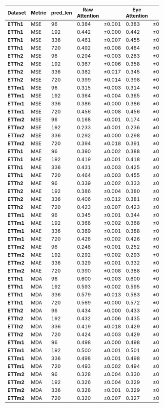 | **Dataset** | **Metric** | **pred_len** | **Raw Attention** |         | **Eye Attention** |         | **Zero Attention** |         |
| ----------------- | ---------------- | ------------------ | ----------------------- | ------- | ----------------------- | ------- | ------------------------ | ------- |
| **ETTh1**   | MSE              | 96                 | 0.384                   | ±0.001 | 0.383                   | ±0.001 | 0.384                    | ±0.002 |
| **ETTh1**   | MSE              | 192                | 0.442                   | ±0.000 | 0.442                   | ±0.004 | 0.441                    | ±0.005 |
| **ETTh1**   | MSE              | 336                | 0.461                   | ±0.007 | 0.455                   | ±0.007 | 0.455                    | ±0.004 |
| **ETTh1**   | MSE              | 720                | 0.492                   | ±0.008 | 0.484                   | ±0.004 | 0.485                    | ±0.004 |
| **ETTh2**   | MSE              | 96                 | 0.294                   | ±0.003 | 0.283                   | ±0.001 | 0.285                    | ±0.000 |
| **ETTh2**   | MSE              | 192                | 0.367                   | ±0.006 | 0.358                   | ±0.003 | 0.361                    | ±0.001 |
| **ETTh2**   | MSE              | 336                | 0.382                   | ±0.017 | 0.345                   | ±0.001 | 0.347                    | ±0.003 |
| **ETTh2**   | MSE              | 720                | 0.399                   | ±0.014 | 0.398                   | ±0.008 | 0.415                    | ±0.002 |
| **ETTm1**   | MSE              | 96                 | 0.315                   | ±0.003 | 0.314                   | ±0.003 | 0.314                    | ±0.003 |
| **ETTm1**   | MSE              | 192                | 0.364                   | ±0.004 | 0.365                   | ±0.002 | 0.366                    | ±0.005 |
| **ETTm1**   | MSE              | 336                | 0.386                   | ±0.000 | 0.386                   | ±0.002 | 0.390                    | ±0.006 |
| **ETTm1**   | MSE              | 720                | 0.456                   | ±0.008 | 0.456                   | ±0.004 | 0.443                    | ±0.035 |
| **ETTm2**   | MSE              | 96                 | 0.168                   | ±0.001 | 0.174                   | ±0.000 | 0.173                    | ±0.002 |
| **ETTm2**   | MSE              | 192                | 0.233                   | ±0.001 | 0.236                   | ±0.001 | 0.237                    | ±0.000 |
| **ETTm2**   | MSE              | 336                | 0.292                   | ±0.000 | 0.298                   | ±0.001 | 0.297                    | ±0.002 |
| **ETTm2**   | MSE              | 720                | 0.394                   | ±0.018 | 0.391                   | ±0.004 | 0.389                    | ±0.003 |
| **ETTh1**   | MAE              | 96                 | 0.390                   | ±0.002 | 0.388                   | ±0.001 | 0.389                    | ±0.002 |
| **ETTh1**   | MAE              | 192                | 0.419                   | ±0.001 | 0.418                   | ±0.001 | 0.418                    | ±0.001 |
| **ETTh1**   | MAE              | 336                | 0.431                   | ±0.003 | 0.425                   | ±0.003 | 0.425                    | ±0.001 |
| **ETTh1**   | MAE              | 720                | 0.464                   | ±0.003 | 0.455                   | ±0.003 | 0.457                    | ±0.004 |
| **ETTh2**   | MAE              | 96                 | 0.339                   | ±0.002 | 0.333                   | ±0.001 | 0.334                    | ±0.000 |
| **ETTh2**   | MAE              | 192                | 0.386                   | ±0.004 | 0.380                   | ±0.003 | 0.382                    | ±0.001 |
| **ETTh2**   | MAE              | 336                | 0.406                   | ±0.012 | 0.381                   | ±0.001 | 0.383                    | ±0.002 |
| **ETTh2**   | MAE              | 720                | 0.423                   | ±0.007 | 0.423                   | ±0.004 | 0.434                    | ±0.002 |
| **ETTm1**   | MAE              | 96                 | 0.345                   | ±0.001 | 0.344                   | ±0.002 | 0.343                    | ±0.001 |
| **ETTm1**   | MAE              | 192                | 0.368                   | ±0.002 | 0.368                   | ±0.002 | 0.368                    | ±0.002 |
| **ETTm1**   | MAE              | 336                | 0.389                   | ±0.001 | 0.388                   | ±0.001 | 0.390                    | ±0.002 |
| **ETTm1**   | MAE              | 720                | 0.428                   | ±0.002 | 0.426                   | ±0.002 | 0.442                    | ±0.032 |
| **ETTm2**   | MAE              | 96                 | 0.248                   | ±0.001 | 0.252                   | ±0.000 | 0.252                    | ±0.002 |
| **ETTm2**   | MAE              | 192                | 0.292                   | ±0.002 | 0.293                   | ±0.000 | 0.294                    | ±0.001 |
| **ETTm2**   | MAE              | 336                | 0.329                   | ±0.001 | 0.332                   | ±0.000 | 0.333                    | ±0.000 |
| **ETTm2**   | MAE              | 720                | 0.390                   | ±0.008 | 0.388                   | ±0.002 | 0.389                    | ±0.001 |
| **ETTh1**   | MDA              | 96                 | 0.600                   | ±0.003 | 0.600                   | ±0.005 | 0.600                    | ±0.004 |
| **ETTh1**   | MDA              | 192                | 0.593                   | ±0.002 | 0.595                   | ±0.005 | 0.595                    | ±0.004 |
| **ETTh1**   | MDA              | 336                | 0.579                   | ±0.013 | 0.583                   | ±0.006 | 0.584                    | ±0.006 |
| **ETTh1**   | MDA              | 720                | 0.569                   | ±0.000 | 0.572                   | ±0.003 | 0.572                    | ±0.002 |
| **ETTh2**   | MDA              | 96                 | 0.434                   | ±0.000 | 0.433                   | ±0.000 | 0.436                    | ±0.003 |
| **ETTh2**   | MDA              | 192                | 0.432                   | ±0.006 | 0.435                   | ±0.006 | 0.434                    | ±0.004 |
| **ETTh2**   | MDA              | 336                | 0.419                   | ±0.018 | 0.429                   | ±0.000 | 0.427                    | ±0.009 |
| **ETTh2**   | MDA              | 720                | 0.424                   | ±0.003 | 0.429                   | ±0.000 | 0.429                    | ±0.001 |
| **ETTm1**   | MDA              | 96                 | 0.498                   | ±0.000 | 0.498                   | ±0.000 | 0.499                    | ±0.000 |
| **ETTm1**   | MDA              | 192                | 0.500                   | ±0.001 | 0.501                   | ±0.001 | 0.501                    | ±0.002 |
| **ETTm1**   | MDA              | 336                | 0.498                   | ±0.001 | 0.498                   | ±0.001 | 0.499                    | ±0.002 |
| **ETTm1**   | MDA              | 720                | 0.493                   | ±0.002 | 0.494                   | ±0.002 | 0.495                    | ±0.003 |
| **ETTm2**   | MDA              | 96                 | 0.328                   | ±0.004 | 0.330                   | ±0.001 | 0.335                    | ±0.002 |
| **ETTm2**   | MDA              | 192                | 0.326                   | ±0.004 | 0.329                   | ±0.001 | 0.333                    | ±0.004 |
| **ETTm2**   | MDA              | 336                | 0.328                   | ±0.001 | 0.329                   | ±0.000 | 0.334                    | ±0.001 |
| **ETTm2**   | MDA              | 720                | 0.320                   | ±0.007 | 0.327                   | ±0.001 | 0.332                    | ±0.002 |
